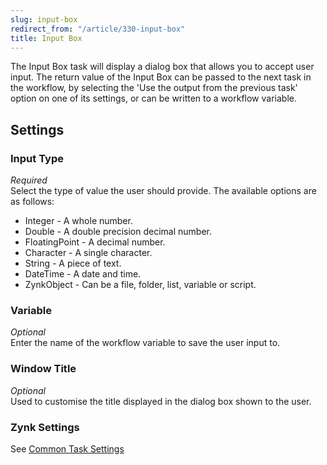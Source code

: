 ```yaml
---
slug: input-box
redirect_from: "/article/330-input-box"
title: Input Box
---
```

The Input Box task will display a dialog box that allows you to accept user input. The return value of the Input Box can be passed to the next task in the workflow, by selecting the 'Use the output from the previous task' option on one of its settings, or can be written to a workflow variable.

## Settings
### Input Type
_Required_  
Select the type of value the user should provide. The available options are as follows:	  

 * Integer - A whole number.
 * Double - A double precision decimal number.
 * FloatingPoint - A decimal number.
 * Character - A single character.
 * String - A piece of text.
 * DateTime - A date and time.
 * ZynkObject - Can be a file, folder, list, variable or script.

### Variable
_Optional_  
Enter the name of the workflow variable to save the user input to.

### Window Title
_Optional_  
Used to customise the title displayed in the dialog box shown to the user.

### Zynk Settings
See [Common Task Settings](common-task-settings)